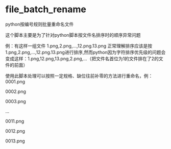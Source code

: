 # file_batch_rename
python按编号规则批量重命名文件

这个脚本主要是为了针对python脚本按文件名排序时的顺序异常问题

例：有这样一组文件
1.png,2.png,...,12.png.13.png
正常理解排序应该是按1.png,2.png,...,12.png.13.png进行排序,然而python因为字符排序优先级的问题会变成这样：1.png,12.png,13.png,2.png,...（把文件名首位为1的文件排在了2的文件的前面）

使用此脚本处理可以按照一定规格、缺位往前补零的方法进行重命名，例：
0001.png

0002.png

0003.png

...

0011.png

0012.png

0013.png

